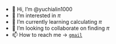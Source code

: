 - 👋 Hi, I’m @yuchialin1000
- 👀 I’m interested in $\pi$
- 🌱 I’m currently learning calculating $\pi$
- 💞️ I’m looking to collaborate on finding $\pi$
- 📫 How to reach me -> [`gmail`](mlmanga10000@gmail.com)

<!---
yuchialin1000/yuchialin1000 is a ✨ special ✨ repository because its `README.md` (this file) appears on your GitHub profile.
You can click the Preview link to take a look at your changes.
--->
